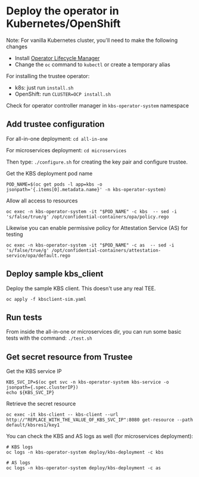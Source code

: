 # Deploy the operator in Kubernetes/OpenShift

Note: For vanilla Kubernetes cluster, you'll need to make
the following changes

- Install [Operator Lifecycle Manager](https://operatorhub.io/how-to-install-an-operator)
- Change the `oc` command to `kubectl` or create a temporary alias

For installing the trustee operator:
- k8s: just run `install.sh`
- OpenShift: run `CLUSTER=OCP install.sh`

Check for operator controller manager in `kbs-operator-system` namespace

## Add trustee configuration

For all-in-one deployment:
`cd all-in-one`

For microservices deployment:
`cd microservices`

Then type:
`./configure.sh` for creating the key pair and configure trustee.


Get the KBS deployment pod name
```
POD_NAME=$(oc get pods -l app=kbs -o jsonpath='{.items[0].metadata.name}' -n kbs-operator-system)
```

Allow all access to resources
```
oc exec -n kbs-operator-system -it "$POD_NAME" -c kbs  -- sed -i 's/false/true/g' /opt/confidential-containers/opa/policy.rego
```

Likewise you can enable permissive policy for Attestation Service (AS) for testing
```
oc exec -n kbs-operator-system -it "$POD_NAME" -c as  -- sed -i 's/false/true/g' /opt/confidential-containers/attestation-service/opa/default.rego
```

## Deploy sample kbs_client

Deploy the sample KBS client. This doesn't use any real TEE.

```
oc apply -f kbsclient-sim.yaml

```

## Run tests
From inside the all-in-one or microservices dir, you can run some basic tests with the command:
`./test.sh`

## Get secret resource from Trustee

Get the KBS service IP
```
KBS_SVC_IP=$(oc get svc -n kbs-operator-system kbs-service -o jsonpath={.spec.clusterIP})
echo ${KBS_SVC_IP}
```

Retrieve the secret resource
```
oc exec -it kbs-client -- kbs-client --url http://"REPLACE_WITH_THE_VALUE_OF_KBS_SVC_IP":8080 get-resource --path default/kbsres1/key1
```

You can check the KBS and AS logs as well (for microservices deployment):

```
# KBS logs
oc logs -n kbs-operator-system deploy/kbs-deployment -c kbs

# AS logs
oc logs -n kbs-operator-system deploy/kbs-deployment -c as
```

